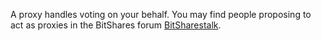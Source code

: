A proxy handles voting on your behalf. You may find people proposing to act as proxies in the BitShares forum [BitSharestalk](https://bitsharestalk.org/index.php/board,104.0.html).